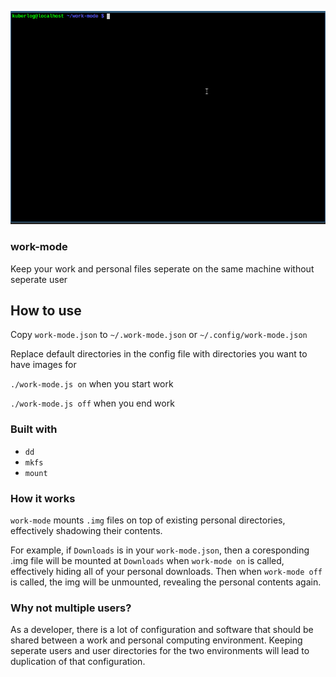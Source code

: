 ![](work-mode.gif)

### work-mode

Keep your work and personal files seperate on the same machine without seperate user

## How to use

Copy `work-mode.json` to `~/.work-mode.json` or `~/.config/work-mode.json`

Replace default directories in the config file with directories you want to have images for

`./work-mode.js on` when you start work

`./work-mode.js off` when you end work

### Built with

* `dd`
* `mkfs`
* `mount`

### How it works

`work-mode` mounts `.img` files on top of existing personal directories, effectively shadowing their contents.

For example, if `Downloads` is in your `work-mode.json`, then a coresponding .img file will be mounted at `Downloads` when `work-mode on` is called, effectively hiding all of your personal downloads. Then when `work-mode off` is called, the img will be unmounted, revealing the personal contents again.

### Why not multiple users?

As a developer, there is a lot of configuration and software that should be shared between a work and personal computing environment. Keeping seperate users and user directories for the two environments will lead to duplication of that configuration.

